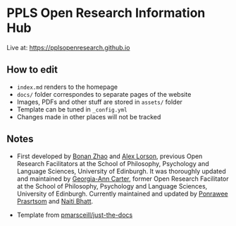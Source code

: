 # PPLS Open Research Information Hub

Live at: <https://pplsopenresearch.github.io>

## How to edit

* `index.md` renders to the homepage
* `docs/` folder correspondes to separate pages of the website
* Images, PDFs and other stuff are stored in `assets/` folder
* Template can be tuned in `_config.yml`
* Changes made in other places will not be tracked

## Notes

* First developed by [Bonan Zhao](https://www.bramleylab.ppls.ed.ac.uk/member/bonan/) and [Alex Lorson](https://alex-lorson.github.io), previous Open Research Facilitators at the School of Philosophy, Psychology and Language Sciences, University of Edinburgh. It was thoroughly updated and maintained by [Georgia-Ann Carter](https://gacarter.github.io/), former Open Research Facilitator at the School of Philosophy, Psychology and Language Sciences, University of Edinburgh. Currently maintained and updated by [Ponrawee Prasrtsom](https://ponraw.ee) and [Naiti Bhatt](https://naitisb.github.io/).

* Template from [pmarsceill/just-the-docs](https://github.com/pmarsceill/just-the-docs)
